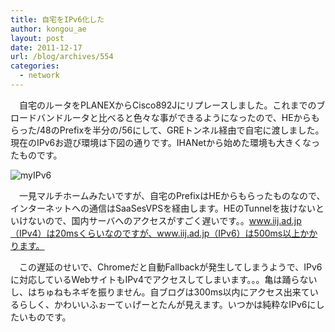 ```yaml
---
title: 自宅をIPv6化した
author: kongou_ae
layout: post
date: 2011-12-17
url: /blog/archives/554
categories:
  - network
---
```

　自宅のルータをPLANEXからCisco892Jにリプレースしました。これまでのブロードバンドルータと比べると色々な事ができるようになったので、HEからもらった/48のPrefixを半分の/56にして、GREトンネル経由で自宅に渡しました。現在のIPv6お遊び環境は下図の通りです。IHANetから始めた環境も大きくなったものです。 

![myIPv6][1]

　一見マルチホームみたいですが、自宅のPrefixはHEからもらったものなので、インターネットへの通信はSaaSesVPSを経由します。HEのTunnelを抜けないといけないので、国内サーバへのアクセスがすごく遅いです。。www.iij.ad.jp（IPv4）は20msくらいなのですが、www.iij.ad.jp（IPv6）は500ms以上かかります。

　この遅延のせいで、Chromeだと自動Fallbackが発生してしまうようで、IPv6に対応しているWebサイトもIPv4でアクセスしてしまいます。。。亀は踊らないし、はちゅねもネギを振りません。自ブログは300ms以内にアクセス出来ているらしく、かわいいふぉーてぃげーとたんが見えます。いつかは純粋なIPv6にしたいものです。

 [1]: http://aimless.jp/blog/images/myIPv6.png
